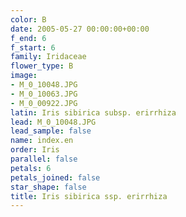 ```yaml
---
color: B
date: 2005-05-27 00:00:00+00:00
f_end: 6
f_start: 6
family: Iridaceae
flower_type: B
image:
- M_0_10048.JPG
- M_0_10063.JPG
- M_0_00922.JPG
latin: Iris sibirica subsp. erirrhiza
lead: M_0_10048.JPG
lead_sample: false
name: index.en
order: Iris
parallel: false
petals: 6
petals_joined: false
star_shape: false
title: Iris sibirica ssp. erirrhiza
---
```

